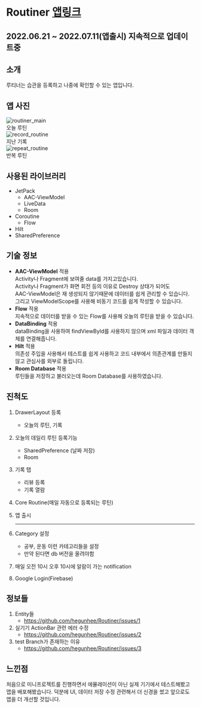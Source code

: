 # Routiner  [앱링크](https://play.google.com/store/apps/details?id=com.hegunhee.routiner)
## 2022.06.21 ~ 2022.07.11(앱출시) 지속적으로 업데이트중  
## 소개  
루티너는 습관을 등록하고 나중에 확인할 수 있는 앱입니다.  
## 앱 사진  
![routiner_main](https://user-images.githubusercontent.com/57277631/178176431-c87501f5-396b-400b-b2e5-79c754965fde.PNG)  
오늘 루틴    
![record_routine](https://user-images.githubusercontent.com/57277631/178176436-b04eb935-91cf-4006-bd01-6b8b316e732e.jpg)  
지난 기록  
![repeat_routine](https://user-images.githubusercontent.com/57277631/178176451-54c389ed-66f9-4563-a245-1360058f25f7.jpg)  
반복 루틴  
## 사용된 라이브러리  
* JetPack  
  * AAC-ViewModel  
  * LiveData  
  * Room  
* Coroutine  
  * Flow  
* Hilt  
* SharedPreference  
## 기술 정보  
* **AAC-ViewModel** 적용  
 Activity나 Fragment에 보여줄 data를 가지고있습니다.  
 Activity나 Fragment가 화면 회전 등의 이유로 Destroy 상태가 되어도  
 AAC-ViewModel은 재 생성되지 않기때문에 데이터를 쉽게 관리할 수 있습니다.
 그리고 ViewModelScope를 사용해 비동기 코드를 쉽게 작성할 수 있습니다.  
* **Flow** 적용  
 지속적으로 데이터를 받을 수 있는 Flow를 사용해 오늘의 루틴을 받을 수 있습니다.  
* **DataBinding** 적용  
 dataBinding을 사용하여 findViewById를 사용하지 않으며 xml 파일과 데이터 객체를 연결해줍니다.  
* **Hilt** 적용  
 의존성 주입을 사용해서 테스트를 쉽게 사용하고 코드 내부에서 의존관계를 만들지 않고 관심사를 외부로 돌립니다.  
* **Room Database** 적용  
 루틴들을 저장하고 불러오는데 Room Database를 사용하였습니다.  
## 진척도  
1. DrawerLayout 등록  
    * 오늘의 루틴, 기록  
2. 오늘의 데일리 루틴 등록기능  
    * SharedPreference (날짜 저장)  
    * Room  
3. 기록 탭  
    * 리뷰 등록  
    * 기록 열람  
4. Core Routine(매일 자동으로 등록되는 루틴)  

5. 앱 출시  

    -------------------------------------------  
6. Category 설정  
    * 공부, 운동 이런 카테고리들을 설정
    * 만약 된다면 db 버전을 올려야함  
7. 매일 오전 10시 오후 10시에 알람이 가는 notification  
8. Google Login(Firebase)  


## 정보들  
1. Entity들  
   * https://github.com/hegunhee/Routiner/issues/1  
2. 실기기 ActionBar 관련 에러 수정  
   * https://github.com/hegunhee/Routiner/issues/2  
3. test Branch가 존재하는 이유  
   * https://github.com/hegunhee/Routiner/issues/3  
   
## 느낀점  
처음으로 미니프로젝트를 진행하면서 에뮬레이션이 아닌 실제 기기에서 테스트해봤고  
앱을 배포해봤습니다. 덕분에 UI, 데이터 저장 수정 관련해서 더 신경을 썼고 앞으로도 앱을 더 개선할 것입니다.  
